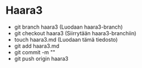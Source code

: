 # Haara3

- git branch haara3	(Luodaan haara3-branch)
- git checkout haara3	(Siirrytään haara3-branchiin)
- touch haara3.md	(Luodaan tämä tiedosto)
- git add haara3.md	
- git commit -m "<MSG>"
- git push origin haara3
